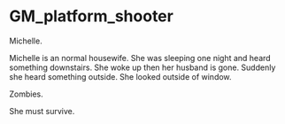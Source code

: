 # GM_platform_shooter
Michelle.

Michelle is an normal housewife. She was sleeping one night and heard something downstairs.
She woke up then her husband is gone. Suddenly she heard something outside. She looked outside of window.

Zombies.

She must survive.
